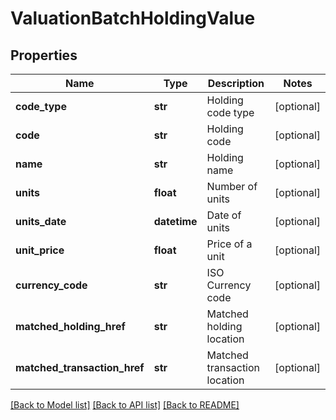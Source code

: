 # ValuationBatchHoldingValue

## Properties
Name | Type | Description | Notes
------------ | ------------- | ------------- | -------------
**code_type** | **str** | Holding code type | [optional] 
**code** | **str** | Holding code | [optional] 
**name** | **str** | Holding name | [optional] 
**units** | **float** | Number of units | [optional] 
**units_date** | **datetime** | Date of units | [optional] 
**unit_price** | **float** | Price of a unit | [optional] 
**currency_code** | **str** | ISO Currency code | [optional] 
**matched_holding_href** | **str** | Matched holding location | [optional] 
**matched_transaction_href** | **str** | Matched transaction location | [optional] 

[[Back to Model list]](../README.md#documentation-for-models) [[Back to API list]](../README.md#documentation-for-api-endpoints) [[Back to README]](../README.md)

